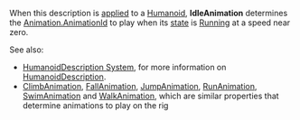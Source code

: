 When this description is [applied](https://create.roblox.com/docs/reference/engine/classes/Humanoid#ApplyDescription) to a
[Humanoid](https://create.roblox.com/docs/reference/engine/classes/Humanoid), **IdleAnimation** determines the [Animation.AnimationId](https://create.roblox.com/docs/reference/engine/classes/Animation#AnimationId) to
play when its [state](https://create.roblox.com/docs/reference/engine/classes/Humanoid#GetState) is
[Running](https://developer.roblox.com/en-us/api-reference/enum/HumanoidStateType) at a speed near zero.

See also:

- [HumanoidDescription System](/avatar/characters/character-customization#humanoiddescription),
  for more information on [HumanoidDescription](https://create.roblox.com/docs/reference/engine/classes/HumanoidDescription).
- [ClimbAnimation](https://create.roblox.com/docs/reference/engine/classes/HumanoidDescription#FallAnimation),
  [FallAnimation](https://create.roblox.com/docs/reference/engine/classes/HumanoidDescription#FallAnimation),
  [JumpAnimation](https://create.roblox.com/docs/reference/engine/classes/HumanoidDescription#JumpAnimation),
  [RunAnimation](https://create.roblox.com/docs/reference/engine/classes/HumanoidDescription#RunAnimation),
  [SwimAnimation](https://create.roblox.com/docs/reference/engine/classes/HumanoidDescription#SwimAnimation) and
  [WalkAnimation](https://create.roblox.com/docs/reference/engine/classes/HumanoidDescription#WalkAnimation), which are similar
  properties that determine animations to play on the rig